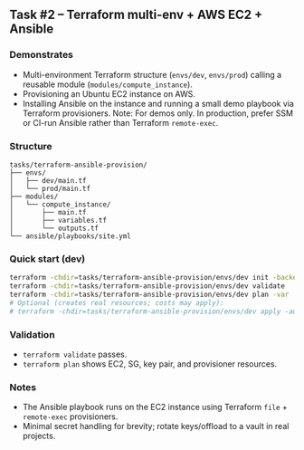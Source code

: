 ## Task #2 – Terraform multi-env + AWS EC2 + Ansible
### Demonstrates
- Multi-environment Terraform structure (`envs/dev`, `envs/prod`) calling a reusable module (`modules/compute_instance`).
- Provisioning an Ubuntu EC2 instance on AWS.
- Installing Ansible on the instance and running a small demo playbook via Terraform provisioners.
Note: For demos only. In production, prefer SSM or CI-run Ansible rather than Terraform `remote-exec`.
### Structure
```text
tasks/terraform-ansible-provision/
├── envs/
│   ├── dev/main.tf
│   └── prod/main.tf
├── modules/
│   └── compute_instance/
│       ├── main.tf
│       ├── variables.tf
│       └── outputs.tf
└── ansible/playbooks/site.yml
```
### Quick start (dev)
```bash
terraform -chdir=tasks/terraform-ansible-provision/envs/dev init -backend=false
terraform -chdir=tasks/terraform-ansible-provision/envs/dev validate
terraform -chdir=tasks/terraform-ansible-provision/envs/dev plan -var 'aws_profile=default' -var 'public_key=$(cat ~/.ssh/id_rsa.pub)'
# Optional (creates real resources; costs may apply):
# terraform -chdir=tasks/terraform-ansible-provision/envs/dev apply -auto-approve -var 'aws_profile=default' -var 'public_key=$(cat ~/.ssh/id_rsa.pub)'
```
### Validation
- `terraform validate` passes.
- `terraform plan` shows EC2, SG, key pair, and provisioner resources.
### Notes
- The Ansible playbook runs on the EC2 instance using Terraform `file` + `remote-exec` provisioners.
- Minimal secret handling for brevity; rotate keys/offload to a vault in real projects.
